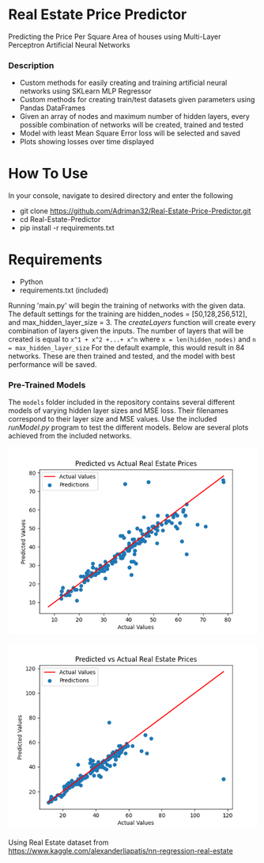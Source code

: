 # Real Estate Price Predictor
Predicting the Price Per Square Area of houses using Multi-Layer Perceptron Artificial Neural Networks

### Description
- Custom methods for easily creating and training artificial neural networks using SKLearn MLP Regressor
- Custom methods for creating train/test datasets given parameters using Pandas DataFrames
- Given an array of nodes and maximum number of hidden layers, every possible combination of networks will be created, trained and tested
- Model with least Mean Square Error loss will be selected and saved
- Plots showing losses over time displayed

# How To Use
In your console, navigate to desired directory and enter the following
- git clone https://github.com/Adriman32/Real-Estate-Price-Predictor.git
- cd Real-Estate-Predictor
- pip install -r requirements.txt

# Requirements
- Python
- requirements.txt (included)



Running 'main.py' will begin the training of networks with the given data. The default settings for the training are hidden_nodes = [50,128,256,512], and max_hidden_layer_size = 3.
The *createLayers* function will create every combination of layers given the inputs. The number of layers that will be created is equal to `x^1 + x^2 +...+ x^n` where `x = len(hidden_nodes)` and `n = max_hidden_layer_size`
For the default example, this would result in 84 networks. These are then trained and tested, and the model with best performance will be saved.

### Pre-Trained Models
The `models` folder included in the repository contains several different models of varying hidden layer sizes and MSE loss. Their filenames correspond to their layer size and MSE values. Use the included *runModel.py* program to test the different models. Below are several plots achieved from the included networks.

![Figure 0](/plots/Figure_0.png)

![Figure 1](/plots/Figure_1.png)





Using Real Estate dataset from https://www.kaggle.com/alexanderliapatis/nn-regression-real-estate


